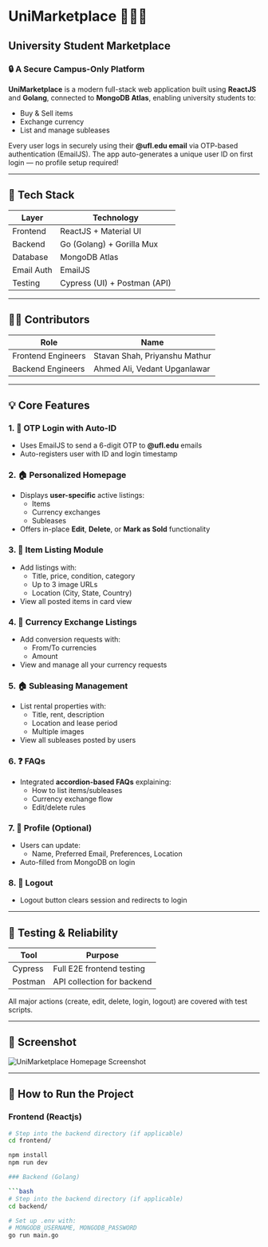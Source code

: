 # UniMarketplace 🧑‍🎓🛒

## University Student Marketplace

### 🔒 A Secure Campus-Only Platform  
**UniMarketplace** is a modern full-stack web application built using **ReactJS** and **Golang**, connected to **MongoDB Atlas**, enabling university students to:
- Buy & Sell items
- Exchange currency
- List and manage subleases

Every user logs in securely using their **@ufl.edu email** via OTP-based authentication (EmailJS). The app auto-generates a unique user ID on first login — no profile setup required!

---

## 🔧 Tech Stack

| Layer      | Technology                    |
|------------|-------------------------------|
| Frontend   | ReactJS + Material UI         |
| Backend    | Go (Golang) + Gorilla Mux     |
| Database   | MongoDB Atlas                 |
| Email Auth | EmailJS                       |
| Testing    | Cypress (UI) + Postman (API)  |

---

## 👨‍💻 Contributors

| Role              | Name                     |
|-------------------|--------------------------|
| Frontend Engineers| Stavan Shah, Priyanshu Mathur |
| Backend Engineers | Ahmed Ali, Vedant Upganlawar |

---

## 💡 Core Features

### 1. 🔐 OTP Login with Auto-ID
- Uses EmailJS to send a 6-digit OTP to **@ufl.edu** emails
- Auto-registers user with ID and login timestamp

### 2. 🏠 Personalized Homepage
- Displays **user-specific** active listings:
  - Items
  - Currency exchanges
  - Subleases
- Offers in-place **Edit**, **Delete**, or **Mark as Sold** functionality

### 3. 🛒 Item Listing Module
- Add listings with:
  - Title, price, condition, category
  - Up to 3 image URLs
  - Location (City, State, Country)
- View all posted items in card view

### 4. 💱 Currency Exchange Listings
- Add conversion requests with:
  - From/To currencies
  - Amount
- View and manage all your currency requests

### 5. 🏠 Subleasing Management
- List rental properties with:
  - Title, rent, description
  - Location and lease period
  - Multiple images
- View all subleases posted by users

### 6. ❓ FAQs
- Integrated **accordion-based FAQs** explaining:
  - How to list items/subleases
  - Currency exchange flow
  - Edit/delete rules

### 7. 👤 Profile (Optional)
- Users can update:
  - Name, Preferred Email, Preferences, Location
- Auto-filled from MongoDB on login

### 8. 🚪 Logout
- Logout button clears session and redirects to login

---

## 🧪 Testing & Reliability

| Tool     | Purpose                     |
|----------|-----------------------------|
| Cypress  | Full E2E frontend testing    |
| Postman  | API collection for backend   |

All major actions (create, edit, delete, login, logout) are covered with test scripts.

---

## 📸 Screenshot

![UniMarketplace Homepage Screenshot](./homepage.png)

---

## 🚀 How to Run the Project

### Frontend (Reactjs)

```bash
# Step into the backend directory (if applicable)
cd frontend/

npm install
npm run dev

### Backend (Golang)

```bash
# Step into the backend directory (if applicable)
cd backend/

# Set up .env with:
# MONGODB_USERNAME, MONGODB_PASSWORD
go run main.go
